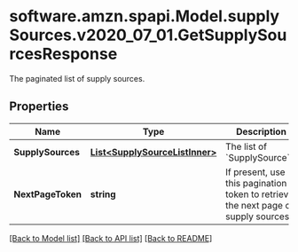# software.amzn.spapi.Model.supplySources.v2020_07_01.GetSupplySourcesResponse
The paginated list of supply sources.

## Properties

Name | Type | Description | Notes
------------ | ------------- | ------------- | -------------
**SupplySources** | [**List&lt;SupplySourceListInner&gt;**](SupplySourceListInner.md) | The list of &#x60;SupplySource&#x60;s. | [optional] 
**NextPageToken** | **string** | If present, use this pagination token to retrieve the next page of supply sources. | [optional] 

[[Back to Model list]](../README.md#documentation-for-models) [[Back to API list]](../README.md#documentation-for-api-endpoints) [[Back to README]](../README.md)

